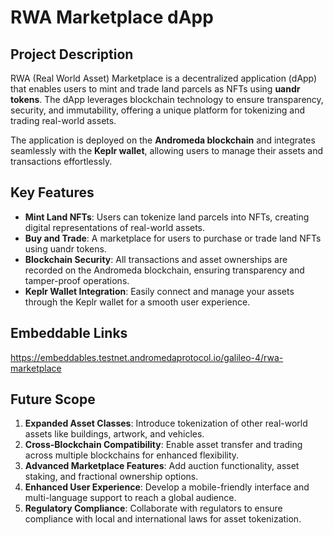 # RWA Marketplace dApp

## Project Description
RWA (Real World Asset) Marketplace is a decentralized application (dApp) that enables users to mint and trade land parcels as NFTs using **uandr tokens**. The dApp leverages blockchain technology to ensure transparency, security, and immutability, offering a unique platform for tokenizing and trading real-world assets. 

The application is deployed on the **Andromeda blockchain** and integrates seamlessly with the **Keplr wallet**, allowing users to manage their assets and transactions effortlessly.

## Key Features
- **Mint Land NFTs**: Users can tokenize land parcels into NFTs, creating digital representations of real-world assets.
- **Buy and Trade**: A marketplace for users to purchase or trade land NFTs using uandr tokens.
- **Blockchain Security**: All transactions and asset ownerships are recorded on the Andromeda blockchain, ensuring transparency and tamper-proof operations.
- **Keplr Wallet Integration**: Easily connect and manage your assets through the Keplr wallet for a smooth user experience.

## Embeddable Links
https://embeddables.testnet.andromedaprotocol.io/galileo-4/rwa-marketplace

## Future Scope
1. **Expanded Asset Classes**: Introduce tokenization of other real-world assets like buildings, artwork, and vehicles.
2. **Cross-Blockchain Compatibility**: Enable asset transfer and trading across multiple blockchains for enhanced flexibility.
3. **Advanced Marketplace Features**: Add auction functionality, asset staking, and fractional ownership options.
4. **Enhanced User Experience**: Develop a mobile-friendly interface and multi-language support to reach a global audience.
5. **Regulatory Compliance**: Collaborate with regulators to ensure compliance with local and international laws for asset tokenization.